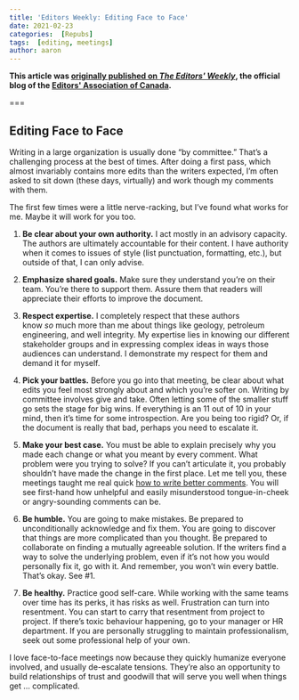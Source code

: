 ```yaml
---
title: 'Editors Weekly: Editing Face to Face'
date: 2021-02-23
categories:  [Repubs]
tags:  [editing, meetings]
author: aaron
---
```


**This article was [originally published on *The Editors' Weekly*](http://blog.editors.ca/?p=9118), the official blog of the [Editors' Association of Canada](http://editors.ca).**

===

## Editing Face to Face

Writing in a large organization is usually done “by committee.” That’s a challenging process at the best of times. After doing a first pass, which almost invariably contains more edits than the writers expected, I’m often asked to sit down (these days, virtually) and work though my comments with them.

The first few times were a little nerve-racking, but I’ve found what works for me. Maybe it will work for you too.

1. **Be clear about your own authority.** I act mostly in an advisory capacity. The authors are ultimately accountable for their content. I have authority when it comes to issues of style (list punctuation, formatting, etc.), but outside of that, I can only advise.

2. **Emphasize shared goals.** Make sure they understand you’re on their team. You’re there to support them. Assure them that readers will appreciate their efforts to improve the document.

3. **Respect expertise.** I completely respect that these authors know *so* much more than me about things like geology, petroleum engineering, and well integrity. My expertise lies in knowing our different stakeholder groups and in expressing complex ideas in ways those audiences can understand. I demonstrate my respect for them and demand it for myself.

4. **Pick your battles.** Before you go into that meeting, be clear about what edits you feel most strongly about and which you’re softer on. Writing by committee involves give and take. Often letting some of the smaller stuff go sets the stage for big wins. If everything is an 11 out of 10 in your mind, then it’s time for some introspection. Are you being too rigid? Or, if the document is really that bad, perhaps you need to escalate it.

5. **Make your best case.** You must be able to explain precisely why you made each change or what you meant by every comment. What problem were you trying to solve? If you can’t articulate it, you probably shouldn’t have made the change in the first place. Let me tell you, these meetings taught me real quick [how to write better comments](http://blog.editors.ca/?p=6373). You will see first-hand how unhelpful and easily misunderstood tongue-in-cheek or angry-sounding comments can be.

6. **Be humble.** You are going to make mistakes. Be prepared to unconditionally acknowledge and fix them. You are going to discover that things are more complicated than you thought. Be prepared to collaborate on finding a mutually agreeable solution. If the writers find a way to solve the underlying problem, even if it’s not how you would personally fix it, go with it. And remember, you won’t win every battle. That’s okay. See \#1.

7. **Be healthy.** Practice good self-care. While working with the same teams over time has its perks, it has risks as well. Frustration can turn into resentment. You can start to carry that resentment from project to project. If there’s toxic behaviour happening, go to your manager or HR department. If you are personally struggling to maintain professionalism, seek out some professional help of your own.

I love face-to-face meetings now because they quickly humanize everyone involved, and usually de-escalate tensions. They’re also an opportunity to build relationships of trust and goodwill that will serve you well when things get … complicated.
